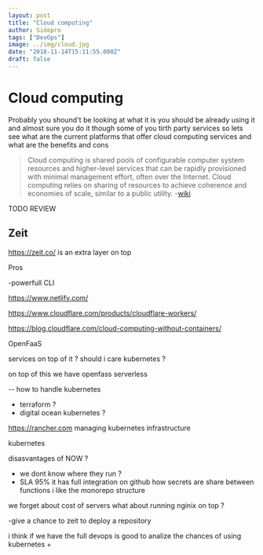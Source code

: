 ```yaml
---
layout: post
title: "Cloud computing"
author: Sidepro
tags: ["DevOps"]
image: ../img/cloud.jpg
date: "2018-11-14T15:11:55.000Z"
draft: false
---
```


# Cloud computing


Probably you shound't be looking at what it is you should be already using it and almost sure you do it though some of you tirth party services so lets see what are the current platforms that offer cloud computing services and what are the benefits and cons 


>Cloud computing is shared pools of configurable computer system resources and higher-level services that can be rapidly provisioned with minimal management effort, often over the Internet. Cloud computing relies on sharing of resources to achieve coherence and economies of scale, similar to a public utility. -[wiki](https://en.wikipedia.org/wiki/Cloud_computing)


TODO REVIEW

## Zeit 

https://zeit.co/
is an extra layer on top 


Pros

 -powerfull CLI 


https://www.netlify.com/


https://www.cloudflare.com/products/cloudflare-workers/


https://blog.cloudflare.com/cloud-computing-without-containers/


OpenFaaS


services on top of it ?
should i care kubernetes ?

on top of this we have 
openfass 
serverless 

-- how to handle kubernetes 
- terraform ? 
- digital ocean kubernetes ?

https://rancher.com
managing kubernetes infrastructure 

kubernetes 


disasvantages of NOW ? 
 - we dont know where they run ? 
 - SLA 95%
 it has full integration on github 
 how secrets are share between functions 
 i like the monorepo structure 

 we forget about cost of servers 
 what about running nginix on top  ?


 -give a chance to zeit to deploy a repository 

i think if we have the full devops is good to analize the chances of using kubernetes + 